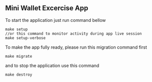 ## Mini Wallet Excercise App
To start the application just run command bellow
```
make setup
//or this command to monitor activity during app live session
make setup-verbose
```

To make the app fully ready, please run this migration command first
```
make migrate
```

and to stop the application use this command
```
make destroy
```